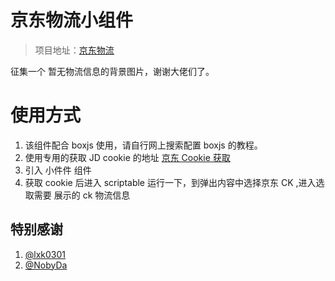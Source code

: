 # 京东物流小组件

> 项目地址：[京东物流](https://github.com/dompling/Scriptable/blob/master/Scripts/JDWuLiu.js)

征集一个 暂无物流信息的背景图片，谢谢大佬们了。

# 使用方式

1. 该组件配合 boxjs 使用，请自行网上搜索配置 boxjs 的教程。
2. 使用专用的获取 JD cookie 的地址 [京东 Cookie 获取](https://raw.githubusercontent.com/dompling/Script/master/jd/JD_extra_cookie.js)
3. 引入 小件件 组件
4. 获取 cookie 后进入 scriptable 运行一下，到弹出内容中选择京东 CK ,进入选取需要 展示的 ck 物流信息

## 特别感谢

1.  [@lxk0301](https://github.com/lxk0301)
2.  [@NobyDa](https://github.com/NobyDa)
